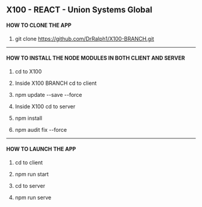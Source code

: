## X100 - REACT - Union Systems Global

#### HOW TO CLONE THE APP
1. git clone https://github.com/DrRalph1/X100-BRANCH.git
<hr>

#### HOW TO INSTALL THE NODE MODULES IN BOTH CLIENT AND SERVER

1. cd to X100

2. Inside X100 BRANCH cd to client

3. npm update --save --force

4. Inside X100 cd to server

5. npm install

6. npm audit fix --force
<hr>

#### HOW TO LAUNCH THE APP

1. cd to client

2. npm run start

3. cd to server

4. npm run serve

<br>